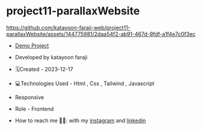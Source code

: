 # project11-parallaxWebsite
https://github.com/katayoon-faraji-web/project11-parallaxWebsite/assets/144775981/2daa54f2-ab91-467d-9fdf-a1f4e7c0f3ec

- [Demo Project](https://katayoon-faraji-web.github.io/project11-parallaxWebsite/)

- Developed by katayoon faraji

- 🗓️Created - 2023-12-17

- 💻Technologies Used - Html , Css , Tailwind , Javascript

- Responsive
  
- Role - Frontend

- How to reach me 👩🏻: with my [instagram](https://instagram.com/katayoon_faraji_web) and [linkedin](https://www.linkedin.com/in/katayoon-faraji-web-3b722b207r)
